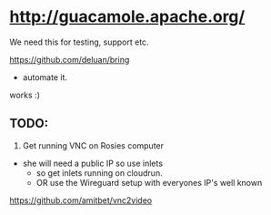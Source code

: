 # http://guacamole.apache.org/

We need this for testing, support etc.

https://github.com/deluan/bring
- automate it.

works :)


## TODO:
1. Get running VNC on Rosies computer
- she will need a public IP so use inlets
	- so get inlets running on cloudrun.
	- OR use the Wireguard setup with everyones IP's well known



https://github.com/amitbet/vnc2video